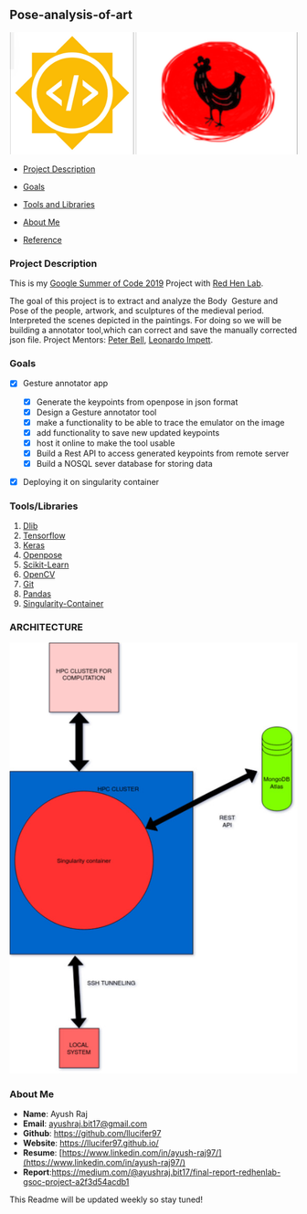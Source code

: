 ## Pose-analysis-of-art
![log](media/logo.png)
- [Project Description](#project-description)
 - [Goals](#goals)
 - [Tools and Libraries](#tools/libraries)

 - [About Me](#about-me)
 - [Reference](#reference)


### Project Description

This is my [Google Summer of Code 2019](https://summerofcode.withgoogle.com/projects/#4647330802827264) Project with [Red Hen Lab](http://www.redhenlab.org/).

The goal of this project is to extract and analyze the Body   ​ Gesture and   ​ Pose of the people,   artwork, and sculptures of the medieval period. Interpreted the scenes depicted in the paintings.  For doing so we will be building a annotator tool,which can correct and save the manually  corrected json file.
Project Mentors: [Peter Bell](https://uni-erlangen.academia.edu/PeterBell), [Leonardo Impett](http://www.biblhertz.it/en/institute/staff/staffdatabase/staff-details/ma-leonardo-impett/).

### Goals
- [x] Gesture annotator app
  - [x] Generate the keypoints from openpose in json format
  - [x] Design a Gesture annotator tool
  - [x] make a functionality to be able to trace the emulator on the image
  - [x] add functionality to save new updated keypoints
  - [x] host it online to make the tool usable
  - [x] Build a Rest API to access generated keypoints from remote server
  - [x] Build a NOSQL sever database for storing data
- [x] Deploying it on singularity container


### Tools/Libraries
1. [Dlib](#dlib)
2. [Tensorflow](#tensorflow)
3. [Keras](#keras)
4. [Openpose](#openpose)
5. [Scikit-Learn](#Scikit-Learn)
6. [OpenCV](#OpenCV)
7. [Git](#Git)
8. [Pandas](#Pandas)
9. [Singularity-Container](#Singularity-Container)

### ARCHITECTURE
![log](media/archi.jpg)

### About Me

- **Name**: Ayush Raj
- **Email**: ayushraj.bit17@gmail.com
- **Github**: https://github.com/llucifer97
- **Website**: https://llucifer97.github.io/
- **Resume**: [https://www.linkedin.com/in/ayush-raj97/](https://www.linkedin.com/in/ayush-raj97/)
- **Report**:https://medium.com/@ayushraj.bit17/final-report-redhenlab-gsoc-project-a2f3d54acdb1

This Readme will be updated weekly so stay tuned!

